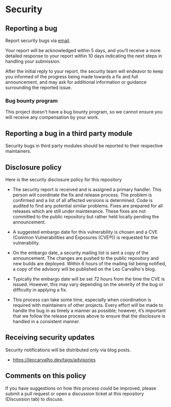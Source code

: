 # Security

## Reporting a bug

Report security bugs via [email](security@leocarvalho.dev).

Your report will be acknowledged within 5 days, and you’ll receive a more
detailed response to your report within 10 days indicating the next steps in
handling your submission.

After the initial reply to your report, the security team will endeavor to keep
you informed of the progress being made towards a fix and full announcement,
and may ask for additional information or guidance surrounding the reported
issue.

### Bug bounty program

This project doesn't have a bug bounty program, so we cannot ensure you will
receive any compensation by your work.

## Reporting a bug in a third party module

Security bugs in third party modules should be reported to their respective
maintainers.

## Disclosure policy

Here is the security disclosure policy for this repository

* The security report is received and is assigned a primary handler. This
  person will coordinate the fix and release process. The problem is confirmed
  and a list of all affected versions is determined. Code is audited to find
  any potential similar problems. Fixes are prepared for all releases which are
  still under maintenance. These fixes are not committed to the public
  repository but rather held locally pending the announcement.

* A suggested embargo date for this vulnerability is chosen and a CVE (Common
  Vulnerabilities and Exposures (CVE®)) is requested for the vulnerability.

* On the embargo date, a security mailing list is sent a copy of the
  announcement. The changes are pushed to the public repository and new builds
  are deployed. Within 6 hours of the mailing list being notified, a copy of
  the advisory will be published on the Leo Carvalho's blog.

* Typically the embargo date will be set 72 hours from the time the CVE is
  issued. However, this may vary depending on the severity of the bug or
  difficulty in applying a fix.

* This process can take some time, especially when coordination is required
  with maintainers of other projects. Every effort will be made to handle the
  bug in as timely a manner as possible; however, it’s important that we follow
  the release process above to ensure that the disclosure is handled in a
  consistent manner.

## Receiving security updates

Security notifications will be distributed only via blog posts.

* <https://leocarvalho.dev/tags/advisories>

## Comments on this policy

If you have suggestions on how this process could be improved, please submit a
pull request or open a discussion ticket at this repository (Discussion tab) to discuss.
